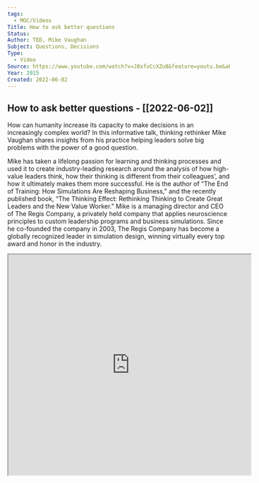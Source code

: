 ```yaml
---
tags:
  - MOC/Videos
Title: How to ask better questions
Status: 
Author: TED, Mike Vaughan
Subject: Questions, Decisions
Type:
  - Video
Source: https://www.youtube.com/watch?v=J8xfuCcXZu8&feature=youtu.be&ab_channel=TEDxTalks
Year: 2015
Created: 2022-06-02
---
```

## How to ask better questions - [[2022-06-02]]

How can humanity increase its capacity to make decisions in an increasingly complex world? In this informative talk, thinking rethinker Mike Vaughan shares insights from his practice helping leaders solve big problems with the power of a good question.

Mike has taken a lifelong passion for learning and thinking processes and used it to create industry-leading research around the analysis of how high-value leaders think, how their thinking is different from their colleagues’, and how it ultimately makes them more successful. He is the author of “The End of Training: How Simulations Are Reshaping Business,” and the recently published book, “The Thinking Effect: Rethinking Thinking to Create Great Leaders and the New Value Worker.” Mike is a managing director and CEO of The Regis Company, a privately held company that applies neuroscience principles to custom leadership programs and business simulations. Since he co-founded the company in 2003, The Regis Company has become a globally recognized leader in simulation design, winning virtually every top award and honor in the industry.

<iframe src="https://www.youtube.com/watch?v=J8xfuCcXZu8&feature=youtu.be&ab_channel=TEDxTalks" height=500 width=550></iframe>

